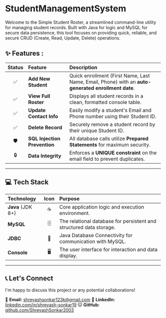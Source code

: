 # StudentManagementSystem
Welcome to the Simple Student Roster, a streamlined command-line utility for managing student records. Built with Java for logic and MySQL for secure data persistence, this tool focuses on providing quick, reliable, and secure CRUD (Create, Read, Update, Delete) operations.

## ✨ Features :

| Status | Feature | Description |
| :---: | :--- | :--- |
| ✅ | **Add New Student** | Quick enrollment (First Name, Last Name, Email, Phone) with an **auto-generated enrollment date**. |
| ✅ | **View Full Roster** | Displays all student records in a clean, formatted console table. |
| ✅ | **Update Contact Info** | Easily modify a student's Email and Phone number using their Student ID. |
| ✅ | **Delete Record** | Securely remove a student record by their unique Student ID. |
| 🛡️ | **SQL Injection Prevention** | All database calls utilize **Prepared Statements** for maximum security. |
| 🔒 | **Data Integrity** | Enforces a **UNIQUE constraint** on the email field to prevent duplicates. |

-----

## 💻 Tech Stack

| Technology | Icon | Purpose |
| :--- | :---: | :--- |
| **Java** (JDK 8+) | ☕ | Core application logic and execution environment. |
| **MySQL** | 🗄️ | The relational database for persistent and structured data storage. |
| **JDBC** | 🔌 | Java Database Connectivity for communication with MySQL. |
| **Console** | 🖥️ | The user interface for interaction and data display. |

-----


## 📞 Let's Connect

I'm happy to discuss this project or any potential collaborations\!

📧 **Email:** shreyashsonkar123k@gmail.com
💼 **LinkedIn:** [linkedin.com/in/shreyash-sonkar19](https://www.google.com/search?q=https://www.linkedin.com/in/shreyash-sonkar19)
🐱 **GitHub:** [github.com/ShreyashSonkar2003](https://www.google.com/search?q=https://github.com/ShreyashSonkar2003)

